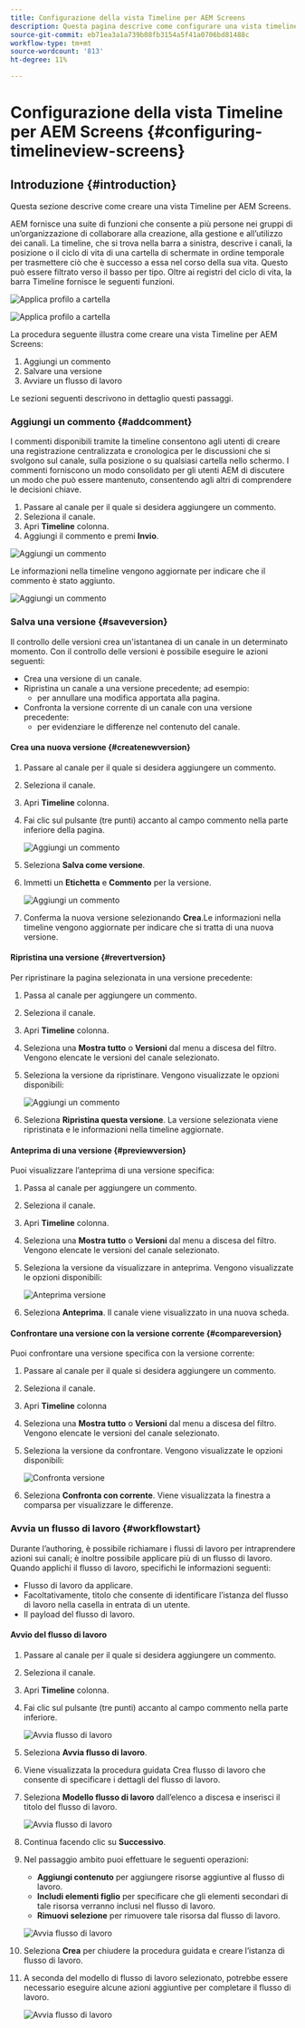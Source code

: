 ```yaml
---
title: Configurazione della vista Timeline per AEM Screens
description: Questa pagina descrive come configurare una vista timeline in Schermi as a Cloud Service.
source-git-commit: eb71ea3a1a739b08fb3154a5f41a0706bd81488c
workflow-type: tm+mt
source-wordcount: '813'
ht-degree: 11%

---
```


# Configurazione della vista Timeline per AEM Screens {#configuring-timelineview-screens}

## Introduzione {#introduction}

Questa sezione descrive come creare una vista Timeline per AEM Screens.

AEM fornisce una suite di funzioni che consente a più persone nei gruppi di un’organizzazione di collaborare alla creazione, alla gestione e all’utilizzo dei canali.
La timeline, che si trova nella barra a sinistra, descrive i canali, la posizione o il ciclo di vita di una cartella di schermate in ordine temporale per trasmettere ciò che è successo a essa nel corso della sua vita. Questo può essere filtrato verso il basso per tipo.
Oltre ai registri del ciclo di vita, la barra Timeline fornisce le seguenti funzioni.

![Applica profilo a cartella](/help/screens-cloud/assets/configure/Screens-timeline1.jpg)

![Applica profilo a cartella](/help/screens-cloud/assets/configure/screens-timeline2.jpg)

La procedura seguente illustra come creare una vista Timeline per AEM Screens:

1. Aggiungi un commento
1. Salvare una versione
1. Avviare un flusso di lavoro

Le sezioni seguenti descrivono in dettaglio questi passaggi.

### Aggiungi un commento {#addcomment}

I commenti disponibili tramite la timeline consentono agli utenti di creare una registrazione centralizzata e cronologica per le discussioni che si svolgono sul canale, sulla posizione o su qualsiasi cartella nello schermo.
I commenti forniscono un modo consolidato per gli utenti AEM di discutere un modo che può essere mantenuto, consentendo agli altri di comprendere le decisioni chiave.

1. Passare al canale per il quale si desidera aggiungere un commento.
1. Seleziona il canale.
1. Apri **Timeline** colonna.
1. Aggiungi il commento e premi **Invio**.

![Aggiungi un commento](/help/screens-cloud/assets/configure/screen-timeline3.jpg)

Le informazioni nella timeline vengono aggiornate per indicare che il commento è stato aggiunto.

![Aggiungi un commento](/help/screens-cloud/assets/configure/screens-timeline4.jpg)

### Salva una versione {#saveversion}

Il controllo delle versioni crea un&#39;istantanea di un canale in un determinato momento. Con il controllo delle versioni è possibile eseguire le azioni seguenti:
* Crea una versione di un canale.
* Ripristina un canale a una versione precedente; ad esempio:
   * per annullare una modifica apportata alla pagina.
* Confronta la versione corrente di un canale con una versione precedente:
   * per evidenziare le differenze nel contenuto del canale.


#### Crea una nuova versione {#createnewversion}

1. Passare al canale per il quale si desidera aggiungere un commento.
1. Seleziona il canale.
1. Apri **Timeline** colonna.
1. Fai clic sul pulsante (tre punti) accanto al campo commento nella parte inferiore della pagina.

   ![Aggiungi un commento](/help/screens-cloud/assets/configure/screens-timeline5.jpg)

1. Seleziona **Salva come versione**.
1. Immetti un **Etichetta** e **Commento** per la versione.

   ![Aggiungi un commento](/help/screens-cloud/assets/configure/screens-timeline6.jpg)

1. Conferma la nuova versione selezionando **Crea**.Le informazioni nella timeline vengono aggiornate per indicare che si tratta di una nuova versione.

#### Ripristina una versione {#revertversion}

Per ripristinare la pagina selezionata in una versione precedente:

1. Passa al canale per aggiungere un commento.
1. Seleziona il canale.
1. Apri **Timeline** colonna.
1. Seleziona una **Mostra tutto** o **Versioni** dal menu a discesa del filtro. Vengono elencate le versioni del canale selezionato.
1. Seleziona la versione da ripristinare. Vengono visualizzate le opzioni disponibili:

   ![Aggiungi un commento](/help/screens-cloud/assets/configure/screens-timeline7.jpg)

1. Seleziona **Ripristina questa versione**. La versione selezionata viene ripristinata e le informazioni nella timeline aggiornate.

#### Anteprima di una versione {#previewversion}

Puoi visualizzare l’anteprima di una versione specifica:

1. Passa al canale per aggiungere un commento.
1. Seleziona il canale.
1. Apri **Timeline** colonna.
1. Seleziona una **Mostra tutto** o **Versioni** dal menu a discesa del filtro. Vengono elencate le versioni del canale selezionato.
1. Seleziona la versione da visualizzare in anteprima. Vengono visualizzate le opzioni disponibili:

   ![Anteprima versione](/help/screens-cloud/assets/configure/screens-timeline8.jpg)

1. Seleziona **Anteprima**. Il canale viene visualizzato in una nuova scheda.

#### Confrontare una versione con la versione corrente {#compareversion}

Puoi confrontare una versione specifica con la versione corrente:

1. Passare al canale per il quale si desidera aggiungere un commento.
1. Seleziona il canale.
1. Apri **Timeline** colonna
1. Seleziona una **Mostra tutto** o **Versioni** dal menu a discesa del filtro. Vengono elencate le versioni del canale selezionato.
1. Seleziona la versione da confrontare. Vengono visualizzate le opzioni disponibili:

   ![Confronta versione](/help/screens-cloud/assets/configure/screens-timeline9.jpg)

1. Seleziona **Confronta con corrente**. Viene visualizzata la finestra a comparsa per visualizzare le differenze.

### Avvia un flusso di lavoro {#workflowstart}

Durante l’authoring, è possibile richiamare i flussi di lavoro per intraprendere azioni sui canali; è inoltre possibile applicare più di un flusso di lavoro.
Quando applichi il flusso di lavoro, specifichi le informazioni seguenti:

* Flusso di lavoro da applicare.
* Facoltativamente, titolo che consente di identificare l’istanza del flusso di lavoro nella casella in entrata di un utente.
* Il payload del flusso di lavoro.

#### Avvio del flusso di lavoro

1. Passare al canale per il quale si desidera aggiungere un commento.
1. Seleziona il canale.
1. Apri **Timeline** colonna.
1. Fai clic sul pulsante (tre punti) accanto al campo commento nella parte inferiore.

   ![Avvia flusso di lavoro](/help/screens-cloud/assets/configure/screens-timeline10.jpg)

1. Seleziona **Avvia flusso di lavoro**.
1. Viene visualizzata la procedura guidata Crea flusso di lavoro che consente di specificare i dettagli del flusso di lavoro.
1. Seleziona **Modello flusso di lavoro** dall’elenco a discesa e inserisci il titolo del flusso di lavoro.

   ![Avvia flusso di lavoro](/help/screens-cloud/assets/configure/screens-timeline11.jpg)

1. Continua facendo clic su **Successivo**.
1. Nel passaggio ambito puoi effettuare le seguenti operazioni:
   * **Aggiungi contenuto** per aggiungere risorse aggiuntive al flusso di lavoro.
   * **Includi elementi figlio** per specificare che gli elementi secondari di tale risorsa verranno inclusi nel flusso di lavoro.
   * **Rimuovi selezione** per rimuovere tale risorsa dal flusso di lavoro.

   ![Avvia flusso di lavoro](/help/screens-cloud/assets/configure/screens-timeline12.jpg)

1. Seleziona **Crea** per chiudere la procedura guidata e creare l’istanza di flusso di lavoro.
1. A seconda del modello di flusso di lavoro selezionato, potrebbe essere necessario eseguire alcune azioni aggiuntive per completare il flusso di lavoro.

   ![Avvia flusso di lavoro](/help/screens-cloud/assets/configure/screens-timeline13.jpg)
